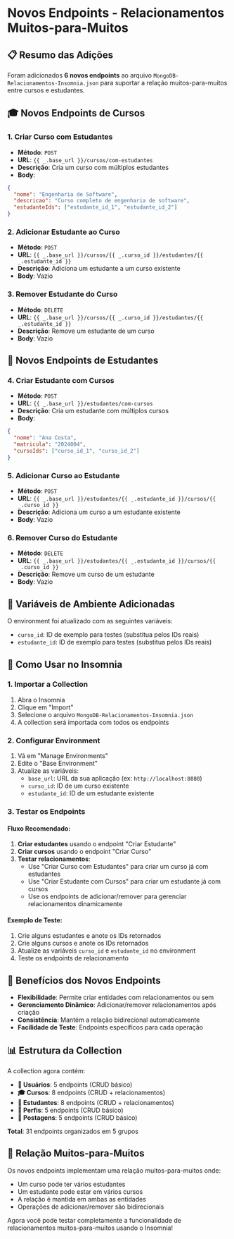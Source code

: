# Novos Endpoints - Relacionamentos Muitos-para-Muitos

## 📋 Resumo das Adições

Foram adicionados **6 novos endpoints** ao arquivo `MongoDB-Relacionamentos-Insomnia.json` para suportar a relação muitos-para-muitos entre cursos e estudantes.

## 🎓 Novos Endpoints de Cursos

### 1. Criar Curso com Estudantes
- **Método**: `POST`
- **URL**: `{{ _.base_url }}/cursos/com-estudantes`
- **Descrição**: Cria um curso com múltiplos estudantes
- **Body**:
```json
{
  "nome": "Engenharia de Software",
  "descricao": "Curso completo de engenharia de software",
  "estudanteIds": ["estudante_id_1", "estudante_id_2"]
}
```

### 2. Adicionar Estudante ao Curso
- **Método**: `POST`
- **URL**: `{{ _.base_url }}/cursos/{{ _.curso_id }}/estudantes/{{ _.estudante_id }}`
- **Descrição**: Adiciona um estudante a um curso existente
- **Body**: Vazio

### 3. Remover Estudante do Curso
- **Método**: `DELETE`
- **URL**: `{{ _.base_url }}/cursos/{{ _.curso_id }}/estudantes/{{ _.estudante_id }}`
- **Descrição**: Remove um estudante de um curso
- **Body**: Vazio

## 🎒 Novos Endpoints de Estudantes

### 4. Criar Estudante com Cursos
- **Método**: `POST`
- **URL**: `{{ _.base_url }}/estudantes/com-cursos`
- **Descrição**: Cria um estudante com múltiplos cursos
- **Body**:
```json
{
  "nome": "Ana Costa",
  "matricula": "2024004",
  "cursoIds": ["curso_id_1", "curso_id_2"]
}
```

### 5. Adicionar Curso ao Estudante
- **Método**: `POST`
- **URL**: `{{ _.base_url }}/estudantes/{{ _.estudante_id }}/cursos/{{ _.curso_id }}`
- **Descrição**: Adiciona um curso a um estudante existente
- **Body**: Vazio

### 6. Remover Curso do Estudante
- **Método**: `DELETE`
- **URL**: `{{ _.base_url }}/estudantes/{{ _.estudante_id }}/cursos/{{ _.curso_id }}`
- **Descrição**: Remove um curso de um estudante
- **Body**: Vazio

## 🔧 Variáveis de Ambiente Adicionadas

O environment foi atualizado com as seguintes variáveis:

- `curso_id`: ID de exemplo para testes (substitua pelos IDs reais)
- `estudante_id`: ID de exemplo para testes (substitua pelos IDs reais)

## 📝 Como Usar no Insomnia

### 1. Importar a Collection
1. Abra o Insomnia
2. Clique em "Import" 
3. Selecione o arquivo `MongoDB-Relacionamentos-Insomnia.json`
4. A collection será importada com todos os endpoints

### 2. Configurar Environment
1. Vá em "Manage Environments"
2. Edite o "Base Environment"
3. Atualize as variáveis:
   - `base_url`: URL da sua aplicação (ex: `http://localhost:8080`)
   - `curso_id`: ID de um curso existente
   - `estudante_id`: ID de um estudante existente

### 3. Testar os Endpoints

#### Fluxo Recomendado:
1. **Criar estudantes** usando o endpoint "Criar Estudante"
2. **Criar cursos** usando o endpoint "Criar Curso"
3. **Testar relacionamentos**:
   - Use "Criar Curso com Estudantes" para criar um curso já com estudantes
   - Use "Criar Estudante com Cursos" para criar um estudante já com cursos
   - Use os endpoints de adicionar/remover para gerenciar relacionamentos dinamicamente

#### Exemplo de Teste:
1. Crie alguns estudantes e anote os IDs retornados
2. Crie alguns cursos e anote os IDs retornados
3. Atualize as variáveis `curso_id` e `estudante_id` no environment
4. Teste os endpoints de relacionamento

## 🎯 Benefícios dos Novos Endpoints

- **Flexibilidade**: Permite criar entidades com relacionamentos ou sem
- **Gerenciamento Dinâmico**: Adicionar/remover relacionamentos após criação
- **Consistência**: Mantém a relação bidirecional automaticamente
- **Facilidade de Teste**: Endpoints específicos para cada operação

## 📊 Estrutura da Collection

A collection agora contém:
- **👤 Usuários**: 5 endpoints (CRUD básico)
- **🎓 Cursos**: 8 endpoints (CRUD + relacionamentos)
- **🎒 Estudantes**: 8 endpoints (CRUD + relacionamentos)
- **👤 Perfis**: 5 endpoints (CRUD básico)
- **📝 Postagens**: 5 endpoints (CRUD básico)

**Total**: 31 endpoints organizados em 5 grupos

## 🔄 Relação Muitos-para-Muitos

Os novos endpoints implementam uma relação muitos-para-muitos onde:
- Um curso pode ter vários estudantes
- Um estudante pode estar em vários cursos
- A relação é mantida em ambas as entidades
- Operações de adicionar/remover são bidirecionais

Agora você pode testar completamente a funcionalidade de relacionamentos muitos-para-muitos usando o Insomnia!
